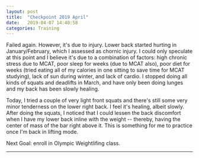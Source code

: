 ```yaml
---
layout: post
title:  "Checkpoint 2019 April"
date:   2019-04-07 14:40:58
categories: Training
---
```


Failed again. However, it's due to injury. Lower back started hurting in January/February, which I assessed as chornic injury. I could only speculate at this point and I believe it's due to a combination of factors: high chronic stress due to MCAT, poor sleep for weeks (due to MCAT also), poor diet for weeks (tried eating all of my calories in one sitting to save time for MCAT studying), lack of sun during winter, and lack of cardio. I stopped doing all kinds of squats and deadlifts in March, and have only been doing lunges and my back has been slowly healing. 

Today, I tried a couple of very light front squats and there's still some very minor tenderness on the lower right back. I feel it's healing, albeit slowly. After doing the squats, I noticed that I could lessen the back discomfort when I have my lower back inline with the weight -- thereby, having the center of mass of the bar right above it. This is something for me to practice once I'm back in lifting mode. 

Next Goal: enroll in Olympic Weightlifing class. 









---

